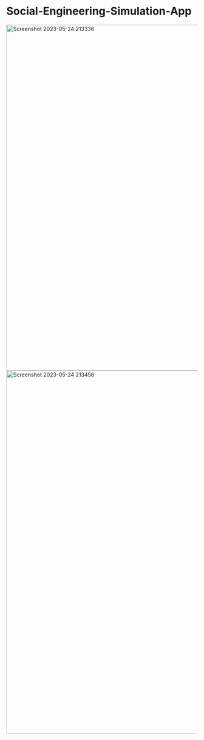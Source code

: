 # Social-Engineering-Simulation-App
<img width="910" alt="Screenshot 2023-05-24 213336" src="https://github.com/ElnurAliyev07/Social-Engineering-Simulation-App/assets/115114253/80e93c7e-0eae-4c8c-b790-fd800351cc19">
<img width="955" alt="Screenshot 2023-05-24 213456" src="https://github.com/ElnurAliyev07/Social-Engineering-Simulation-App/assets/115114253/ff4e3bb0-c570-4ee0-a126-efa54a1952dc">
